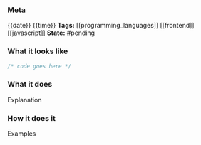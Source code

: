 ### Meta
{{date}} {{time}}
**Tags:** [[programming_languages]] [[frontend]] [[javascript]]
**State:** #pending 

### What it looks like
```JavaScript file:app.js
/* code goes here */

```

### What it does
Explanation

### How it does it
Examples
